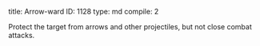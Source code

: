title:          Arrow-ward
ID:             1128
type:           md
compile:        2



Protect the target from arrows and other projectiles, but not close combat attacks.
